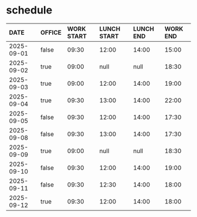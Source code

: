 # schedule

| DATE | OFFICE | WORK START | LUNCH START | LUNCH END | WORK END |
| :-- | :-- | :-- | :-- | :-- | :-- |
| 2025-09-01 | false | 09:30 | 12:00 | 14:00 | 15:00 |
| 2025-09-02 | true | 09:00 | null | null | 18:30 |
| 2025-09-03 | true | 09:00 | 12:00 | 14:00 | 19:00 |
| 2025-09-04 | true | 09:30 | 13:00 | 14:00 | 22:00 |
| 2025-09-05 | false | 09:30 | 12:00 | 14:00 | 17:30 |
| 2025-09-08 | false | 09:30 | 13:00 | 14:00 | 17:30 |
| 2025-09-09 | true | 09:00 | null | null | 18:30 |
| 2025-09-10 | false | 09:30 | 12:00 | 14:00 | 19:00 |
| 2025-09-11 | false | 09:30 | 12:30 | 14:00 | 18:00 |
| 2025-09-12 | true | 09:30 | 12:00 | 14:00 | 18:00 |
